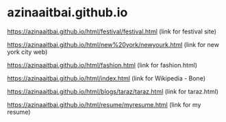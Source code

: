 # azinaaitbai.github.io
https://azinaaitbai.github.io/html/festival/festival.html
(link for festival site)

https://azinaaitbai.github.io/html/new%20york/newyourk.html 
(link for new york city web) 

https://azinaaitbai.github.io/html/fashion.html
(link for fashion.html)

https://azinaaitbai.github.io/html/index.html
(link for Wikipedia - Bone)

https://azinaaitbai.github.io/html/blogs/taraz/taraz.html
(link for taraz.html)

https://azinaaitbai.github.io/html/resume/myresume.html
(link for my resume)
